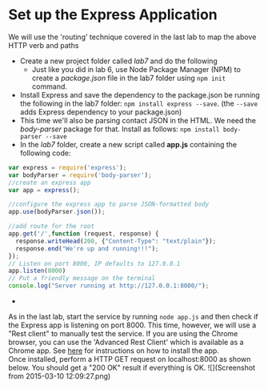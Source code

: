 # Set up the Express Application


We will use the 'routing' technique covered in the last lab to map the above HTTP verb and paths

- Create a new project folder called *lab7* and do the following
  - Just like you did in lab 6, use Node Package Manager (NPM) to create a *package.json* file in the lab7 folder using ```npm init``` command.  
- Install Express and save the dependency to the package.json be running the following in the lab7 folder:
```npm install express --save```. (the ``--save`` adds Express dependency to your package.json)
- This time we'll also be parsing contact JSON in the HTML. We need the *body-parser* package for that. Install as follows: ```npm install body-parser --save```
- In the *lab7* folder, create a new script called **app.js** containing the following code:

```javascript
var express = require('express');
var bodyParser = require('body-parser');
//create an express app
var app = express();

//configure the express app to parse JSON-formatted body
app.use(bodyParser.json());

//add route for the root
app.get('/',function (request, response) {
  response.writeHead(200, {"Content-Type": "text/plain"});
  response.end("We're up and running!!!");
});
// Listen on port 8000, IP defaults to 127.0.0.1
app.listen(8000)
// Put a friendly message on the terminal
console.log("Server running at http://127.0.0.1:8000/");
```
* 
As in the last lab, start the service by running ```node app.js``` and then check if the Express app is listening on port 8000. This time, however, we will use a "Rest client" to manually test the service. If you are using the Chrome browser, you can use the 'Advanced Rest Client' which is available as a Chrome app. See [here](https://chrome.google.com/webstore/detail/advanced-rest-client/hgmloofddffdnphfgcellkdfbfbjeloo) for instructions on how to install the app.   
Once installed, perform a HTTP GET request on localhost:8000 as shown below. You should get a "200 OK" result if everything is OK.
![](Screenshot from 2015-03-10 12:09:27.png)